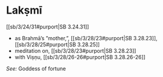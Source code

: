 # Lakṣmī

[[sb/3/24/31#purport|SB 3.24.31]]

* as Brahmā’s ”mother,”, [[sb/3/28/23#purport|SB 3.28.23]], [[sb/3/28/25#purport|SB 3.28.25]]
* meditation on, [[sb/3/28/23#purport|SB 3.28.23]]
* with Viṣṇu, [[sb/3/28/26-26#purport|SB 3.28.26-26]]

*See:* Goddess of fortune
